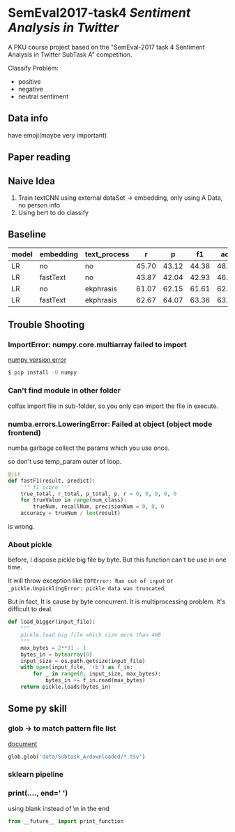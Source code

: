 # SemEval2017-task4 _Sentiment Analysis in Twitter_

A PKU course project based on the "SemEval-2017 task 4 Sentiment Analysis in Twitter SubTask A" competition.

Classify Problem:

- positive
- negative
- neutral sentiment

## Data info

have emoji(maybe very important)

## Paper reading

## Naive Idea

1. Train textCNN using external dataSet -> embedding, only using A Data, no person info
2. Using bert to do classify

## Baseline

| model | embedding | text_process | r     | p     | f1    | acc   | pos.  | neu.  | neg.  |
| ----- | --------- | ------------ | ----- | ----- | ----- | ----- | ----- | ----- | ----- |
| LR    | no        | no           | 45.70 | 43.12 | 44.38 | 48.18 | 43.03 | 74.68 | 11.66 |
| LR    | fastText  | no           | 43.87 | 42.04 | 42.93 | 46.60 | 44.97 | 72.93 | 8.21  |
| LR    | no        | ekphrasis    | 61.07 | 62.15 | 61.61 | 62.34 | 64.00 | 64.83 | 57.63 |
| LR    | fastText  | ekphrasis    | 62.67 | 64.07 | 63.36 | 63.81 | 63.03 | 61.58 | 67.60 |

## Trouble Shooting

### ImportError: numpy.core.multiarray failed to import

[numpy version error](https://stackoverflow.com/questions/20518632/importerror-numpy-core-multiarray-failed-to-import)

```sh
$ pip install -U numpy
```

### Can't find module in other folder

colfax import file in sub-folder, so you only can import the file in execute.

### numba.errors.LoweringError: Failed at object (object mode frontend)

numba garbage collect the params which you use once.

so don't use temp_param outer of loop.

```python
@jit
def fastF1(result, predict):
    ''' f1 score '''
    true_total, r_total, p_total, p, r = 0, 0, 0, 0, 0
    for trueValue in range(num_class):
        trueNum, recallNum, precisionNum = 0, 0, 0
    accuracy = trueNum / len(result)
```

is wrong.

### About pickle

before, I dispose pickle big file by byte. But this function can't be use in one time.

It will throw exception like `EOFError: Ran out of input` or `_pickle.UnpicklingError: pickle data was truncated`.

But in fact, It is cause by byte concurrent. It is multiprocessing problem. It's difficult to deal.

```python
def load_bigger(input_file):
    """
    pickle.load big file which size more than 4GB
    """
    max_bytes = 2**31 - 1
    bytes_in = bytearray(0)
    input_size = os.path.getsize(input_file)
    with open(input_file, 'rb') as f_in:
        for _ in range(0, input_size, max_bytes):
            bytes_in += f_in.read(max_bytes)
    return pickle.loads(bytes_in)
```

## Some py skill

### glob -> to match pattern file list

[document](https://docs.python.org/3/library/glob.html)

```python
glob.glob('data/Subtask_A/downloaded/*.tsv')
```

### sklearn pipeline

### print(...., end=' ')

using blank instead of \n in the end

```python
from __future__ import print_function
```
